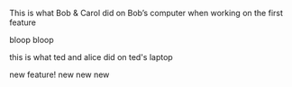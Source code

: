 
This is what Bob & Carol did on Bob’s computer when working on the first feature

bloop bloop 

this is what ted and alice did on ted's laptop

new feature! new new new